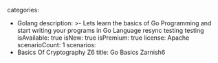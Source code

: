 categories:
  - Golang
description: >-
  Lets learn the basics of Go Programming and start writing your programs in Go
  Language resync testing testing
isAvailable: true
isNew: true
isPremium: true
license: Apache
scenarioCount: 1
scenarios:
  - Basics Of Cryptography Z6
title: Go Basics Zarnish6
